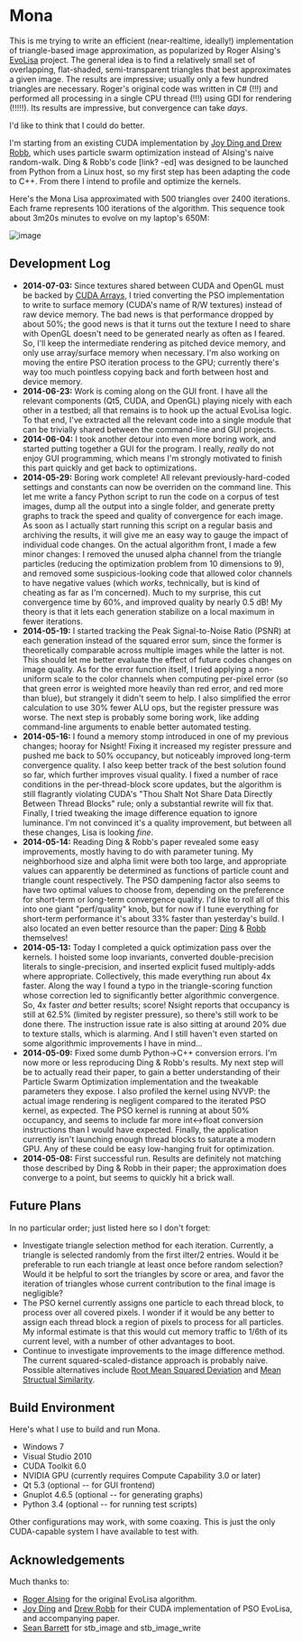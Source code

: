 Mona
====
This is me trying to write an efficient (near-realtime, ideally!) implementation
of triangle-based image approximation, as popularized by Roger Alsing's
[EvoLisa](http://rogeralsing.com/2008/12/07/genetic-programming-evolution-of-mona-lisa/) project.
The general idea is to find a relatively small set of overlapping, flat-shaded, semi-transparent
triangles that best approximates a given image. The results are impressive; usually only a few hundred
triangles are necessary. Roger's original code was written in C# (!!!) and performed all
processing in a single CPU thread (!!!) using GDI for rendering (!!!!!). Its results are
impressive, but convergence can take *days*.

I'd like to think that I could do better.

I'm starting from an existing CUDA implementation by [Joy Ding and Drew Robb](http://isites.harvard.edu/fs/docs/icb.topic707165.files/pdfs/Ding_Robb.pdf),
which uses particle swarm optimization instead of Alsing's naive random-walk. Ding & Robb's code
[link? -ed] was designed to be launched from Python from a Linux host, so my first step
has been adapting the code to C++. From there I intend to profile and optimize the kernels.

Here's the Mona Lisa approximated with 500 triangles over 2400 iterations. Each frame
represents 100 iterations of the algorithm. This sequence took about 3m20s minutes to
evolve on my laptop's 650M:

![image](https://raw.githubusercontent.com/cdwfs/mona/master/lisa.gif)

Development Log
----------
 - **2014-07-03:** Since textures shared between CUDA and OpenGL must be backed by [CUDA Arrays](http://docs.nvidia.com/cuda/cuda-c-programming-guide/index.html#cuda-arrays),
   I tried converting the PSO implementation to write to surface memory (CUDA's name of R/W textures) instead of raw device memory.
   The bad news is that performance dropped by about 50%; the good news is that it turns out the texture I need to share with
   OpenGL doesn't need to be generated nearly as often as I feared. So, I'll keep the intermediate rendering as pitched device
   memory, and only use array/surface memory when necessary. I'm also working on moving the entire PSO iteration process to the GPU;
   currently there's way too much pointless copying back and forth between host and device memory.
 - **2014-06-23:** Work is coming along on the GUI front. I have all the relevant components (Qt5, CUDA, and OpenGL) playing
   nicely with each other in a testbed; all that remains is to hook up the actual EvoLisa logic. To that end, I've extracted
   all the relevant code into a single module that can be trivially shared between the command-line and GUI projects.
 - **2014-06-04:** I took another detour into even more boring work, and started putting together a GUI for the program.
   I really, *really* do not enjoy GUI programming, which means I'm strongly motivated to finish this part quickly and get
   back to optimizations.
 - **2014-05-29:** Boring work complete! All relevant previously-hard-coded settings and constants can now be overriden on the
   command line. This let me write a fancy Python script to run the code on a corpus of test images, dump all the output into
   a single folder, and generate pretty graphs to track the speed and quality of convergence for each image. As soon as I actually
   start running this script on a regular basis and archiving the results, it will give me an easy way to gauge the impact of
   individual code changes. On the actual algorithm front, I made a few minor changes: I removed the unused alpha channel
   from the triangle particles (reducing the optimization problem from 10 dimensions to 9), and removed some suspicious-looking code
   that allowed color channels to have negative values (which *works*, technically, but is kind of cheating as far as I'm concerned).
   Much to my surprise, this cut convergence time by 60%, and improved quality by nearly 0.5 dB! My theory is that it lets each generation
   stabilize on a local maximum in fewer iterations.
 - **2014-05-19:** I started tracking the Peak Signal-to-Noise Ratio (PSNR) at each generation instead of the squared error sum,
   since the former is theoretically comparable across multiple images while the latter is not. This should let me better
   evaluate the effect of future codes changes on image quality. As for the error function itself, I tried applying a non-uniform
   scale to the color channels when computing per-pixel error (so that green error is weighted more heavily than red error, and red
   more than blue), but strangely it didn't seem to help. I also simplified the error calculation to use 30% fewer ALU ops, but
   the register pressure was worse. The next step is probably some boring work, like adding command-line arguments to enable
   better automated testing.
 - **2014-05-16:** I found a memory stomp introduced in one of my previous changes; hooray for Nsight! Fixing it
   increased my register pressure and pushed me back to 50% occupancy, but noticeably improved long-term convergence quality.
   I also keep better track of the best solution found so far, which further improves visual quality. I fixed a number of
   race conditions in the per-thread-block score updates, but the algorithm is still flagrantly violating CUDA's "Thou Shalt
   Not Share Data Directly Between Thread Blocks" rule; only a substantial rewrite will fix that. Finally, I tried tweaking
   the image difference equation to ignore luminance. I'm not convinced it's a quality improvement, but between all these changes,
   Lisa is looking *fine*.
 - **2014-05-14:** Reading Ding & Robb's paper revealed some easy improvements, mostly having to do with parameter tuning. My neighborhood size
   and alpha limit were both too large, and appropriate values can apparently be determined as functions of particle count and
   triangle count respectively. The PSO dampening factor also seems to have two optimal values to choose from, depending on the preference
   for short-term or long-term convergence quality. I'd like to roll all of this into one giant "perf/quality" knob, but for now if I
   tune everything for short-term performance it's about 33% faster than yesterday's build.
   I also located an even better resource than the paper: [Ding](http://joyding.tumblr.com/) & [Robb](http://drewrobb.com/)
   themselves!
 - **2014-05-13:** Today I completed a quick optimization pass over the kernels. I hoisted some loop
   invariants, converted double-precision literals to single-precision, and inserted explicit fused
   multiply-adds where appropriate. Collectively, this made everything run about 4x faster. Along the way
   I found a typo in the triangle-scoring function whose correction led to significantly better algorithmic
   convergence. So, 4x faster *and* better results; score!
   Nsight reports that occupancy is still at 62.5% (limited by register pressure), so there's still work to be
   done there. The instruction issue rate is also sitting at around 20% due to texture stalls, which is alarming.
   And I still haven't even started on some algorithmic improvements I have in mind...
 - **2014-05-09:** Fixed some dumb Python->C++ conversion errors. I'm now more or less reproducing Ding & Robb's
   results. My next step will be to actually read their paper, to gain a better understanding of their
   Particle Swarm Optimization implementation and the tweakable parameters they expose. I also profiled
   the kernel using NVVP: the actual image rendering is negligent compared to the iterated PSO kernel,
   as expected. The PSO kernel is running at about 50% occupancy, and seems to include far more
   int<->float conversion instructions than I would have expected. Finally, the application currently
   isn't launching enough thread blocks to saturate a modern GPU. Any of these could be easy
   low-hanging fruit for optimization.
 - **2014-05-08:** First successful run. Results are definitely not matching those described by Ding & Robb
   in their paper; the approximation does converge to a point, but seems to quickly hit a
   brick wall.

Future Plans
------------
In no particular order; just listed here so I don't forget:
 - Investigate triangle selection method for each iteration. Currently, a triangle is selected randomly from the first iIter/2 entries.
   Would it be preferable to run each triangle at least once before random selection? Would it be helpful to sort the triangles by
   score or area, and favor the iteration of triangles whose current contribution to the final image is negligible?
 - The PSO kernel currently assigns one particle to each thread block, to process over all covered pixels. I wonder if it would be any
   better to assign each thread block a region of pixels to process for all particles. My informal estimate is that this would cut
   memory traffic to 1/6th of its current level, with a number of other advantages to boot.
 - Continue to investigate improvements to the image difference method. The current squared-scaled-distance approach is probably
   naive. Possible alternatives include [Root Mean Squared Deviation](http://en.wikipedia.org/wiki/RMSD) and
   [Mean Structual Similarity](http://citeseerx.ist.psu.edu/viewdoc/download;jsessionid=230F49B56EF7810EBD8B84BD3ACF7815?doi=10.1.1.5.54&rep=rep1&type=pdf).

Build Environment
-----------------
Here's what I use to build and run Mona.
 - Windows 7
 - Visual Studio 2010
 - CUDA Toolkit 6.0
 - NVIDIA GPU (currently requires Compute Capability 3.0 or later)
 - Qt 5.3 (optional -- for GUI frontend)
 - Gnuplot 4.6.5 (optional -- for generating graphs)
 - Python 3.4 (optional -- for running test scripts)

Other configurations may work, with some coaxing. This is just the only CUDA-capable
system I have available to test with.

Acknowledgements
----------------
Much thanks to:
 - [Roger Alsing](http://rogeralsing.com/) for the original EvoLisa algorithm.
 - [Joy Ding](http://joyding.tumblr.com/) and [Drew Robb](http://drewrobb.com/) for their CUDA implementation of PSO EvoLisa, and accompanying paper.
 - [Sean Barrett](http://nothings.org/) for stb_image and stb_image_write